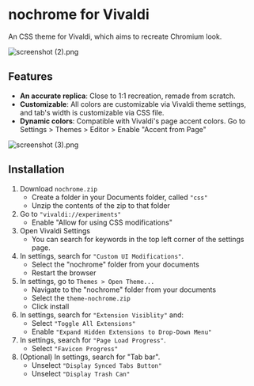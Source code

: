 # nochrome for Vivaldi
An CSS theme for Vivaldi, which aims to recreate Chromium look.

![screenshot (2).png](screenshot%20%282%29.png)

## Features
- **An accurate replica**: Close to 1:1 recreation, remade from scratch.
- **Customizable**: All colors are customizable via Vivaldi theme settings, and tab's width is customizable via CSS file.
- **Dynamic colors**: Compatible with Vivaldi's page accent colors. Go to Settings > Themes > Editor > Enable "Accent from Page"

![screenshot (3).png](screenshot%20%283%29.png)

## Installation
1. Download `nochrome.zip`
	* Create a folder in your Documents folder, called `"css"`
	* Unzip the contents of the zip to that folder
2. Go to `"vivaldi://experiments"`
	* Enable "Allow for using CSS modifications"
3. Open Vivaldi Settings
	* You can search for keywords in the top left corner of the settings page.
4. In settings, search for `"Custom UI Modifications"`.
	* Select the "nochrome" folder from your documents
    * Restart the browser
5. In settings, go to `Themes > Open Theme...`
	* Navigate to the "nochrome" folder from your documents
	* Select the `theme-nochrome.zip`
	* Click install
6. In settings, search for `"Extension Visiblity"` and:
	* Select `"Toggle All Extensions"`
	* Enable `"Expand Hidden Extensions to Drop-Down Menu"`
7. In settings, search for `"Page Load Progress"`.
	* Select `"Favicon Progress"`
8. (Optional) In settings, search for "Tab bar".
	* Unselect `"Display Synced Tabs Button"`
	* Unselect `"Display Trash Can"`


